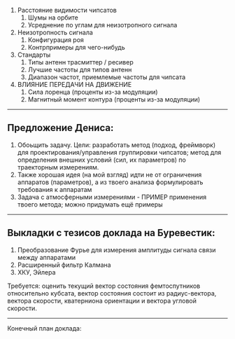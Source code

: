 1) Расстояние видимости чипсатов
	1) Шумы на орбите
	2) Усреднение по углам для неизотропного сигнала
2) Неизотропность сигнала
	1) Конфигурация роя
	2) Контрпримеры для чего-нибудь
3) Стандарты
	1) Типы антенн трасмиттер / ресивер 
	2) Лучшие частоты для типов антенн
	3) Диапазон частот, приемлемые частоты для чипсата
4) ВЛИЯНИЕ ПЕРЕДАЧИ НА ДВИЖЕНИЕ
	1) Сила лоренца (проценты из-за модуляции)
	2) Магнитный момент контура (проценты из-за модуляции)

------
## Предложение Дениса:
1) Обоьщить задачу. Цели: разработать метод (подход, фреймворк) для проектирования/управления группировки чипсатов; метод для определения внешних условий (сил, их параметров) по траекторным измерениям.  
2) Также хорошая идея (на мой взгляд) идти не от ограничения аппаратов (параметров), а из твоего анализа формулировать требования к аппаратам  
3) Задача с атмосферными измерениями - ПРИМЕР применения твоего метода; можно придумать ещё примеры

------
## Выкладки с тезисов доклада на Буревестик:
1) Преобразование Фурье для измерения амплитуды сигнала связи между аппаратами
2) Расширенный фильтр Калмана 
3) ХКУ, Эйлера

Требуется: оценить текущий вектор состояния фемтоспутников относительно кубсата, вектор состояния состоит из радиус-вектора, вектора скорости, кватерниона ориентации и вектора угловой скорости.


------
Конечный план доклада:

